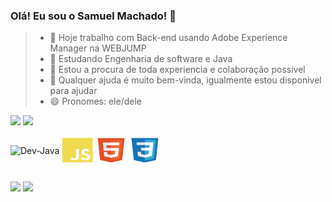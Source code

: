 ### Olá! Eu sou o Samuel Machado! 👋

>- 🔭 Hoje trabalho com Back-end usando Adobe Experience Manager na WEBJUMP
>- 🌱 Estudando Engenharia de software e Java
>- 👯 Estou a procura de toda experiencia e colaboração possivel
>- 🤔 Qualquer ajuda é muito bem-vinda, igualmente estou disponivel para ajudar
>- 😄 Pronomes: ele/dele
 
<div>
    <img src="https://github-readme-stats-u9fd.vercel.app/api?username=SamuelMachadoD&show_icons=true&theme=github_dark&include_all_commits=true&count_private=true"/>
    <img src="https://github-readme-stats-u9fd.vercel.app/api/top-langs/?username=SamuelMachadoD&theme=github_dark&layout=compact"/>
</div>
    
<div style="display: inline_block"><br>
    <img align="center" alt="Dev-Java" height="40" width="50" src="https://cdn.jsdelivr.net/gh/devicons/devicon/icons/java/java-original.svg">
    <img align="center" alt="Dev-Js" height="40" width="50" src="https://raw.githubusercontent.com/devicons/devicon/master/icons/javascript/javascript-plain.svg">
    <img align="center" alt="Dev-HTML" height="40" width="50" src="https://raw.githubusercontent.com/devicons/devicon/master/icons/html5/html5-original.svg">
    <img align="center" alt="Dev-CSS" height="40" width="50" src="https://raw.githubusercontent.com/devicons/devicon/master/icons/css3/css3-original.svg">  
</div>
  
##
  
<div>
    <a href = "mailto:samuelmachado41@gmail.com"><img src="https://img.shields.io/badge/-Gmail-%23333?style=for-the-badge&logo=gmail&logoColor=white" target="_blank"></a>
    <a href="https://www.linkedin.com/in/samuelmachadoduarte/" target="_blank"><img src="https://img.shields.io/badge/-LinkedIn-%230077B5?style=for-the-badge&logo=linkedin&logoColor=white" target="_blank"></a>
</div>
